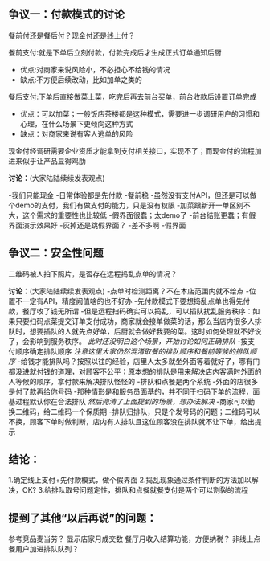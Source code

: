 ## 争议一：付款模式的讨论

餐前付还是餐后付？现金付还是线上付？

餐前支付:就是下单后立刻付款，付款完成后才生成正式订单通知后厨
* 优点:对商家来说风险小，不必担心不给钱的情况
* 缺点:不方便后续改动，比如加单之类的

餐后支付:下单后直接做菜上菜，吃完后再去前台买单，前台收款后设置订单完成
* 优点：可以加菜；一般饭店茶楼都是这种模式，需要进一步调研用户的习惯和心理，在什么场景下更倾向这种方式
* 缺点：对商家来说有客人逃单的风险

现金付经调研需要企业资质才能拿到支付相关接口，实现不了；而现金付的流程加进来似乎让产品显得鸡肋

**讨论：**(大家陆陆续续发表观点)

-我们只能现金
-日常体验都是先付款
-餐前稳
-虽然没有支付API，但还是可以做个demo的支付，我们有做支付的能力，只是没有权限
-加菜跟新开一单区别不大，这个需求的重要性也比较低
-假界面很蠢；太demo了
-前台结账更蠢；有假界面演示效果好
-灰掉还是跳假界面？
-差不多啊
-假界面



## 争议二：安全性问题

二维码被人拍下照片，是否存在远程捣乱点单的情况？

**讨论：**(大家陆陆续续发表观点)
-点单时检测距离？不在本店范围内就不给点
-位置不一定有API，精度阙值啥的也不好办
-先付款模式下要想捣乱点单也得先付款，餐厅收了钱无所谓
-但是远程扫码确实可以捣乱，可以插队扰乱服务秩序：如果只要扫码点菜提交订单支付成功，商家就会接单做菜的话，那么当店内很多人排队时，想要插队的人就先点好单，后厨就会做好我要的菜。这时如何处理就不好说了，会影响到服务秩序。
*此时还没明白这个场景，开始讨论如何正确排队*
-按支付顺序确定排队顺序
*注意这里大家仍然混淆取餐的排队顺序和餐前等候的排队顺序*
-给钱才能排队吗？按照以往的经验，店里人太多就坐外面等着就好了，哪有门都没进就付钱的道理，对顾客不公平；原本想的排队是用来解决店内客满时外面的人等候的顺序，拿付款来解决排队怪怪的
-排队和点餐是两个系统
-外面的店很多是付了款再给你号码
-那种情形是和服务员面基的，并不同于扫码下单的流程，面基过程默认你在合法排队
*然后兜清了上面提到的场景，想办法解决*
-商家可以勤换二维码，给二维码一个保质期
-排队归排队，只是个发号码的问题；二维码可以不换，顾客下单时做判断，店内有人排队且这位顾客没在排队就不让下单，给出提示



## 结论：
1.确定线上支付+先付款模式，做个假界面
2.捣乱现象通过条件判断的方法加以解决，OK?
3.给排队取号问题定性，排队和点餐就餐支付是两个可以割裂的流程



## 提到了其他“以后再说”的问题：
参考竞品麦当劳？
显示店家月成交数
餐厅月收入结算功能，方便纳税？
非线上点餐用户加进排队队列？